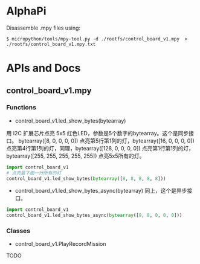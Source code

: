 # AlphaPi

Disassemble .mpy files using:
```shell
$ micropython/tools/mpy-tool.py -d ./rootfs/control_board_v1.mpy  > ./rootfs/control_board_v1.mpy.txt
```

# APIs and Docs
## control_board_v1.mpy

### Functions

* control_board_v1.led_show_bytes(bytearray)

用 I2C 扩展芯片点亮 5x5 红色LED，参数是5个数字的bytearray。这个是同步接口。
bytearray([8, 0, 0, 0, 0]) 点亮第5行第1列的灯，bytearray([16, 0, 0, 0, 0]) 点亮第4行第1列的灯，同理，bytearray([128, 0, 0, 0, 0]) 点亮第1行第1列的灯，bytearray([255, 255, 255, 255, 255]) 点亮5x5所有的灯。

```python
import control_board_v1
# 点亮最下面一行所有的灯
control_board_v1.led_show_bytes(bytearray([8, 8, 8, 8, 8]))
```

* control_board_v1.led_show_bytes_async(bytearray)
同上，这个是异步接口。
```python
import control_board_v1
control_board_v1.led_show_bytes_async(bytearray([9, 8, 0, 0, 0]))
```


### Classes
* control_board_v1.PlayRecordMission

TODO

